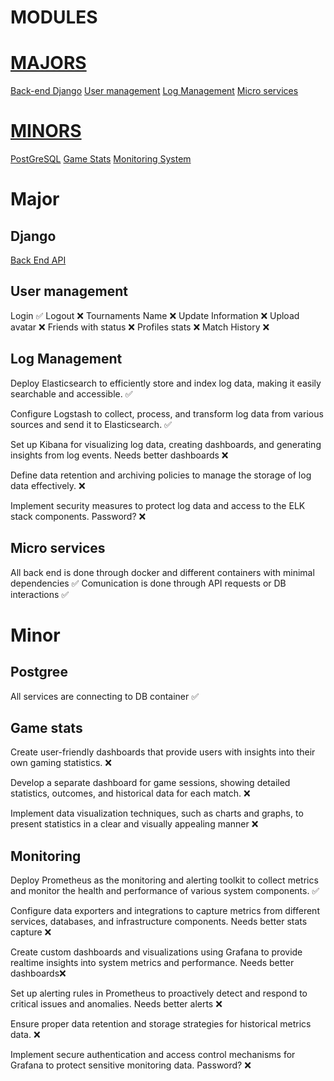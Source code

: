 # MODULES

# [MAJORS](#major)
[Back-end Django](#django)
[User management](#user-management)
[Log Management](#log-management)
[Micro services](#micro-services)
# [MINORS](#minor)
[PostGreSQL](#postgree)
[Game Stats](#game-stats)
[Monitoring System](#monitoring)


# Major
## Django 

[Back End API](./Backend_API.md)

## User management
Login  ✅
Logout ❌
Tournaments Name ❌
Update Information ❌
Upload avatar ❌
Friends with status ❌
Profiles stats ❌
Match History ❌



## Log Management

Deploy Elasticsearch to efficiently store and index log data, making it easily
searchable and accessible.  ✅

Configure Logstash to collect, process, and transform log data from various
sources and send it to Elasticsearch. ✅

Set up Kibana for visualizing log data, creating dashboards, and generating
insights from log events. Needs better dashboards ❌

Define data retention and archiving policies to manage the storage of log data
effectively.  ❌

Implement security measures to protect log data and access to the ELK stack
components. Password? ❌

## Micro services

All back end is done through docker and different containers with minimal dependencies  ✅
Comunication is done through API requests or DB interactions  ✅


# Minor

## Postgree

All services are connecting to DB container ✅

## Game stats

Create user-friendly dashboards that provide users with insights into their own gaming statistics. ❌

Develop a separate dashboard for game sessions, showing detailed statistics, outcomes, and historical data for each match. ❌

Implement data visualization techniques, such as charts and graphs, to present statistics in a clear and visually appealing manner ❌

##  Monitoring

Deploy Prometheus as the monitoring and alerting toolkit to collect metrics 
and monitor the health and performance of various system components. ✅

Configure data exporters and integrations to capture metrics from different
services, databases, and infrastructure components. Needs better stats capture ❌

Create custom dashboards and visualizations using Grafana to provide realtime insights into system metrics and performance. Needs better dashboards❌

Set up alerting rules in Prometheus to proactively detect and respond to
critical issues and anomalies. Needs better alerts ❌

Ensure proper data retention and storage strategies for historical metrics data. ❌

Implement secure authentication and access control mechanisms for Grafana
to protect sensitive monitoring data. Password?  ❌

